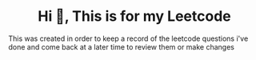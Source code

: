 <h1 align="center">Hi 👋, This is for my Leetcode</h1>

This was created in order to keep a record of the leetcode questions i've done and come back at a later time to review them or make changes
